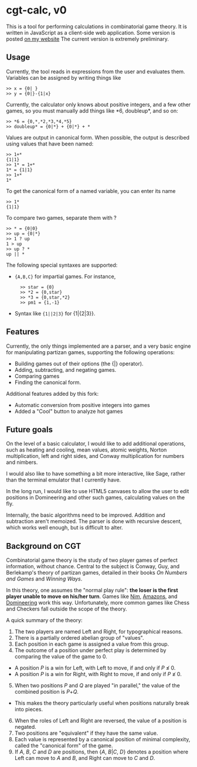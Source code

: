 # cgt-calc, v0
This is a tool for performing calculations in combinatorial game
theory.  It is written in JavaScript as a client-side web application.
Some version is posted
[on my website](https://math.berkeley.edu/~willij/calc/calculator.html)
The current version is extremely preliminary.

## Usage
Currently, the tool reads in expressions from the user and evaluates
them.  Variables can be assigned by writing things like

    >> x = {0| }
    >> y = {0|}-{1|x}

Currently, the calculator only knows about positive integers, and a few
other games, so you must manually
add things like \*6, doubleup\*, and so on:

    >> *6 = {0,*,*2,*3,*4,*5}
    >> doubleup* = {0|*} + {0|*} + *

Values are output in canonical form.  When possible, the output is
described using values that have been named:

    >> 1+*
    {1|1}
    >> 1* = 1+*
    1* = {1|1}
    >> 1+*
    1*
    
To get the canonical form of a named variable, you can enter its name

    >> 1*
    {1|1}

To compare two games, separate them with ?

    >> * = {0|0}
    >> up = {0|*}
    >> 1 ? up
    1 > up
    >> up ? *
    up || *

The following special syntaxes are supported:

* `{A,B,C}` for impartial games.  For instance,

        >> star = {0}
        >> *2 = {0,star}
        >> *3 = {0,star,*2}
        >> pm1 = {1,-1}

* Syntax like `{1||2|3}` for {1|{2|3}}.

## Features
Currently, the only things implemented are a parser, and a very basic
engine for manipulating partizan games, supporting the following
operations:

* Building games out of their options (the {|} operator).
* Adding, subtracting, and negating games.
* Comparing games
* Finding the canonical form.

Additional features added by this fork:

* Automatic conversion from positive integers into games
* Added a "Cool" button to analyze hot games

## Future goals
On the level of a basic calculator, I would like to add additional
operations, such as heating and cooling, mean values, atomic weights,
Norton multiplication, left and right sides, and Conway multiplication for
numbers and nimbers.

I would also like to have something a bit more interactive, like Sage,
rather than the terminal emulator that I currently have.

In the long run, I would like to use HTML5 canvases to allow the user
to edit positions in Domineering and other such games, calculating
values on the fly.

Internally, the basic algorithms need to be improved.  Addition and
subtraction aren't memoized.  The parser is done with recursive
descent, which works well enough, but is difficult to alter.

## Background on CGT
Combinatorial game theory is the study of two player games of perfect
information, without chance.  Central to the subject is Conway,
Guy, and Berlekamp's theory of partizan games, detailed in their books
_On Numbers and Games_ and _Winning Ways_.

In this theory, one assumes the "normal play rule": __the loser is the
first player unable to move on his/her turn__.  Games like
[Nim](https://en.wikipedia.org/wiki/Nim),
[Amazons](https://en.wikipedia.org/wiki/Game_of_the_Amazons), and
[Domineering](https://en.wikipedia.org/wiki/Domineering) work this
way.  Unfortunately, more common games like Chess and Checkers fall
outside the scope of the theory.

A quick summary of the theory:

1. The two players are named Left and Right, for typographical reasons.
2. There is a partially ordered abelian group of "values".
3. Each position in each game is assigned a value from this group.
4. The outcome of a position under perfect play is determined by
comparing the value of the game to 0.
  * A position *P* is a win for Left,
with Left to move, if and only if *P* &#8816; 0.
  * A position *P* is a win for Right,
with Right to move, if and only if *P* &#8817; 0.
5. When two positions *P* and *Q* are played "in parallel," the value
of the combined position is *P*+*Q*.
  * This makes the theory particularly useful when positions naturally
    break into pieces.
6. When the roles of Left and Right are reversed, the value of a position
is negated.
7. Two positions are "equivalent" if they have the same value.
8. Each value is represented by a canonical position of minimal complexity,
   called the "canonical form" of the game.
9. If *A*, *B*, *C* and *D* are positions, then {*A*, *B*|*C*, *D*}
denotes a position where Left can move to *A* and *B*, and Right can
move to *C* and *D*.




